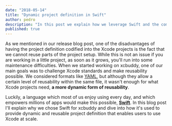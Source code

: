 ```yaml
---
date: "2018-05-14"
title: "Dynamic project definition in Swift"
author: pedro
description: "In this post we explain how we leverage Swift and the compiler to offer dynamic and reusable project definition."
published: true
---
```


As we mentioned in our release blog post, one of the disadvantages of having the project definition codified into the Xcode projects is the fact that we cannot reuse parts of the project setup. While this is not an issue if you are working in a little project, as soon as it grows, you'll run into some maintenance difficulties. When we started working on xcbuddy, one of our main goals was to challenge Xcode standards and make reusability possible. We considered formats like [YAML](https://en.wikipedia.org/wiki/YAML), but although they allow a certain level of reusability within the same file, it wasn't enough for what Xcode projects need, **a more dynamic form of reusability**.

Luckily, a language which most of us enjoy using every day, and which empowers millions of apps would make this possible, [**Swift**](https://developer.apple.com/swift/). In this blog post I'll explain why we chose Swift for xcbuddy and dive into how it's used to provide dynamic and reusable project definition that enables users to use Xcode at scale.
